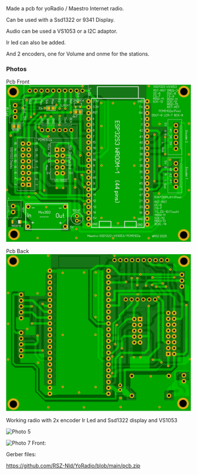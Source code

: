 Made a pcb for yoRadio / Maestro Internet radio.

Can be used with a Ssd1322 or 9341 Display.

Audio can be used a VS1053 or a I2C adaptor.

Ir led can also be added.

And 2 encoders, one for Volume and onme for the stations.


### Photos
Pcb Front
![Photo 13](https://github.com/RSZ-Nld/YoRadio/blob/main/Front.JPG)

Pcb Back
![Photo 10](https://github.com/RSZ-Nld/YoRadio/blob/main/Back.JPG)

Working radio with 2x encoder Ir Led and Ssd1322 display and VS1053

![Photo 5]()


![Photo 7]()
Front:




Gerber files:

https://github.com/RSZ-Nld/YoRadio/blob/main/pcb.zip










